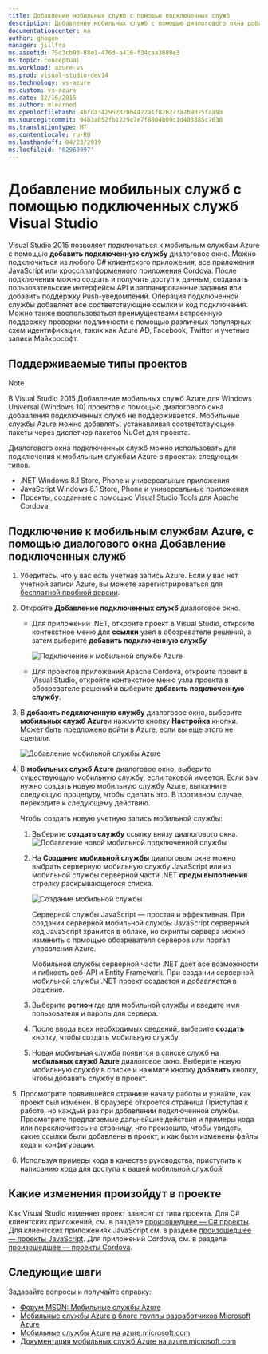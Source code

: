 ```yaml
---
title: Добавление мобильных служб с помощью подключенных служб
description: Добавление мобильных служб с помощью диалогового окна добавления подключенных служб Visual Studio
documentationcenter: na
author: ghogen
manager: jillfra
ms.assetid: 75c3cb93-88e1-476d-a416-f34caa3608e3
ms.topic: conceptual
ms.workload: azure-vs
ms.prod: visual-studio-dev14
ms.technology: vs-azure
ms.custom: vs-azure
ms.date: 12/16/2015
ms.author: mlearned
ms.openlocfilehash: 4bfda342952820b4472a1f826273a7b9075faa9a
ms.sourcegitcommit: 94b3a052fb1229c7e7f8804b09c1d403385c7630
ms.translationtype: MT
ms.contentlocale: ru-RU
ms.lasthandoff: 04/23/2019
ms.locfileid: "62963997"
---
```

# <a name="adding-mobile-services-by-using-visual-studio-connected-services"></a>Добавление мобильных служб с помощью подключенных служб Visual Studio
Visual Studio 2015 позволяет подключаться к мобильным службам Azure с помощью **добавить подключенную службу** диалоговое окно. Можно подключиться из любого C# клиентского приложения, все приложения JavaScript или кроссплатформенного приложения Cordova. После подключения можно создать и получить доступ к данным, создавать пользовательские интерфейсы API и запланированные задания или добавить поддержку Push-уведомлений.  Операция подключенной службы добавляет все соответствующие ссылки и код подключения. Можно также воспользоваться преимуществами встроенную поддержку проверки подлинности с помощью различных популярных схем идентификации, таких как Azure AD, Facebook, Twitter и учетные записи Майкрософт.

## <a name="supported-project-types"></a>Поддерживаемые типы проектов
> [!NOTE]
> В Visual Studio 2015 Добавление мобильных служб Azure для Windows Universal (Windows 10) проектов с помощью диалогового окна добавления подключенных служб не поддерживается. Мобильные службы Azure можно добавлять, устанавливая соответствующие пакеты через диспетчер пакетов NuGet для проекта.
>
>

Диалогового окна подключенных служб можно использовать для подключения к мобильным службам Azure в проектах следующих типов.

* .NET Windows 8.1 Store, Phone и универсальные приложения
* JavaScript Windows 8.1 Store, Phone и универсальные приложения
* Проекты, созданные с помощью Visual Studio Tools для Apache Cordova

## <a name="connect-to-azure-mobile-services-using-the-add-connected-services-dialog"></a>Подключение к мобильным службам Azure, с помощью диалогового окна Добавление подключенных служб
1. Убедитесь, что у вас есть учетная запись Azure. Если у вас нет учетной записи Azure, вы можете зарегистрироваться для [бесплатной пробной версии](http://go.microsoft.com/fwlink/?LinkId=518146).
2. Откройте **Добавление подключенных служб** диалоговое окно.

   * Для приложений .NET, откройте проект в Visual Studio, откройте контекстное меню для **ссылки** узел в обозревателе решений, а затем выберите **добавить подключенную службу**

        ![Подключение к мобильной службе Azure](./media/vs-azure-tools-connected-services-add-mobile-services/IC797635.png)
   * Для проектов приложений Apache Cordova, откройте проект в Visual Studio, откройте контекстное меню узла проекта в обозревателе решений и выберите **добавить подключенную службу**.
3. В **добавить подключенную службу** диалоговое окно, выберите **мобильных служб Azure**и нажмите кнопку **Настройка** кнопки. Может быть предложено войти в Azure, если вы еще этого не сделали.

    ![Добавление мобильной службы Azure](./media/vs-azure-tools-connected-services-add-mobile-services/IC797636.png)
4. В **мобильных служб Azure** диалоговое окно, выберите существующую мобильную службу, если таковой имеется. Если вам нужно создать новую мобильную службу Azure, выполните следующую процедуру, чтобы сделать это. В противном случае, переходите к следующему действию.

    Чтобы создать новую учетную запись мобильной службы:

   1. Выберите **создать службу** ссылку внизу диалогового окна.
       ![Добавление новой мобильной подключенной службы](./media/vs-azure-tools-connected-services-add-mobile-services/IC797637.png)
   2. На **Создание мобильной службы** диалоговом окне можно выбрать серверную мобильную службу JavaScript или из мобильной службы серверной части .NET **среды выполнения** стрелку раскрывающегося списка.

       ![Создание мобильной службы](./media/vs-azure-tools-connected-services-add-mobile-services/IC797638.png)

       Серверной службы JavaScript — простая и эффективная. При создании серверной мобильной службы JavaScript серверный код JavaScript хранится в облаке, но скрипты сервера можно изменить с помощью обозревателя серверов или портал управления Azure.

       Мобильной службы серверной части .NET дает все возможности и гибкость веб-API и Entity Framework. При создании серверной мобильной службы .NET проект создается и добавляется в решение.
   3. Выберите **регион** где для мобильной службы и введите имя пользователя и пароль для сервера.
   4. После ввода всех необходимых сведений, выберите **создать** кнопку, чтобы создать мобильную службу.
   5. Новая мобильная служба появится в списке служб на **мобильных служб Azure** диалоговое окно. Выберите новую мобильную службу в списке и нажмите кнопку **добавить** кнопку, чтобы добавить службу в проект.
5. Просмотрите появившейся странице началу работы и узнайте, как проект был изменен. В браузере откроется страница Приступая к работе, но каждый раз при добавлении подключенной службы. Просмотрите предлагаемые дальнейшие действия и примеры кода или переключитесь на страницу, что произошло, чтобы увидеть, какие ссылки были добавлены в проект, и как были изменены файлы кода и конфигурации.
6. Используя примеры кода в качестве руководства, приступить к написанию кода для доступа к вашей мобильной службой!

## <a name="how-your-project-is-modified"></a>Какие изменения произойдут в проекте
Как Visual Studio изменяет проект зависит от типа проекта. Для C# клиентских приложений, см. в разделе [произошедшее — C# проекты](http://go.microsoft.com/fwlink/p/?LinkId=513119). Для клиентских приложениях JavaScript см. в разделе [произошедшее — проекты JavaScript](http://go.microsoft.com/fwlink/p/?LinkId=513120). Для приложений Cordova, см. в разделе [произошедшее — проекты Cordova](http://go.microsoft.com/fwlink/p/?LinkId=513116).

## <a name="next-steps"></a>Следующие шаги
Задавайте вопросы и получайте справку:

* [Форум MSDN: Мобильные службы Azure](https://social.msdn.microsoft.com/forums/azure/home?forum=azuremobile)
* [Мобильные службы Azure в блоге группы разработчиков Microsoft Azure](https://azure.microsoft.com/blog/topics/mobile/)
* [Мобильные службы Azure на azure.microsoft.com](https://azure.microsoft.com/services/mobile-services/)
* [Документация мобильных служб Azure на azure.microsoft.com](https://azure.microsoft.com/documentation/services/mobile-services/)

